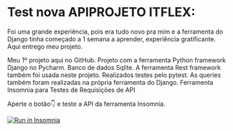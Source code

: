 # Test nova APIPROJETO ITFLEX:

Foi uma grande experiência, pois era tudo novo pra mim e a ferramenta do Django tinha começado a 1 semana a aprender, experiência gratificante. Aqui entrego meu projeto.

Meu 1º projeto aqui no GitHub.
Projeto com a ferramenta Python framework Django no Pycharm.
Banco de dados Sqlite.
A ferramenta Rest framework também foi usada neste projeto.
Realizados testes pelo pytest.
As queries também foram realizadas na própria ferramenta do Django.
Ferramenta Insomnia para Testes de Requisições de API

Aperte o  botão👇 e teste a  API da ferramenta Insomnia.


<a href="https://insomnia.rest/run/?label=Test%20Itflex.API-1&uri=https%3A%2F%2Fraw.githubusercontent.com%2FRAFARZ76%2FInsomnia%2Fmaster%2FInsomniaRquisicoestestes1.json" target="_blank"><img src="https://insomnia.rest/images/run.svg" alt="Run in Insomnia"></a>



